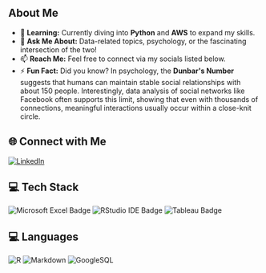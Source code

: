 ## About Me

- 🌱 **Learning:** Currently diving into **Python** and **AWS** to expand my skills.  
- 💬 **Ask Me About:** Data-related topics, psychology, or the fascinating intersection of the two!  
- 📫 **Reach Me:** Feel free to connect via my socials listed below.  
- ⚡ **Fun Fact:** Did you know? In psychology, the **Dunbar's Number** suggests that humans can maintain stable social relationships with about 150 people. Interestingly, data analysis of social networks like Facebook often supports this limit, showing that even with thousands of connections, meaningful interactions usually occur within a close-knit circle.

## 🌐 Connect with Me
[![LinkedIn](https://img.shields.io/badge/LinkedIn-0077B5?style=for-the-badge&logo=linkedin&logoColor=white)](https://linkedin.com/in/yuichirofukushi)

## 💻 Tech Stack
![Microsoft Excel Badge](https://img.shields.io/badge/Microsoft_Excel-217346?style=for-the-badge&logo=microsoft-excel&logoColor=white)
![RStudio IDE Badge](https://img.shields.io/badge/RStudio-75AADB?style=for-the-badge&logo=rstudio&logoColor=white)
![Tableau Badge](https://img.shields.io/badge/Tableau-E97627?style=for-the-badge&logo=tableau&logoColor=white)

## 💻 Languages
![R](https://img.shields.io/badge/r-%23276DC3.svg?style=for-the-badge&logo=r&logoColor=white)
![Markdown](https://img.shields.io/badge/markdown-%23000000.svg?style=for-the-badge&logo=markdown&logoColor=white)
![GoogleSQL](https://img.shields.io/badge/GoogleSQL-Grey?style=for-the-badge)
